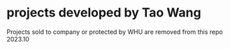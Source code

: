# projects developed by Tao Wang  
Projects sold to company or protected by WHU are removed from this repo 2023.10



